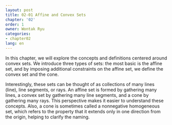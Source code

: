 ```yaml
---
layout: post
title: 02-01 Affine and Convex Sets
chapter: '02'
order: 1
owner: Wontak Ryu
categories:
- chapter02
lang: en
---
```


In this chapter, we will explore the concepts and definitions centered around convex sets. We introduce three types of sets: the most basic is the affine set, and by imposing additional constraints on the affine set, we define the convex set and the cone.

Interestingly, these sets can be thought of as collections of many lines (line), line segments, or rays. An affine set is formed by gathering many lines, a convex set by gathering many line segments, and a cone by gathering many rays. This perspective makes it easier to understand these concepts. Also, a cone is sometimes called a nonnegative homogeneous set, which refers to the property that it extends only in one direction from the origin, helping to clarify the naming.

